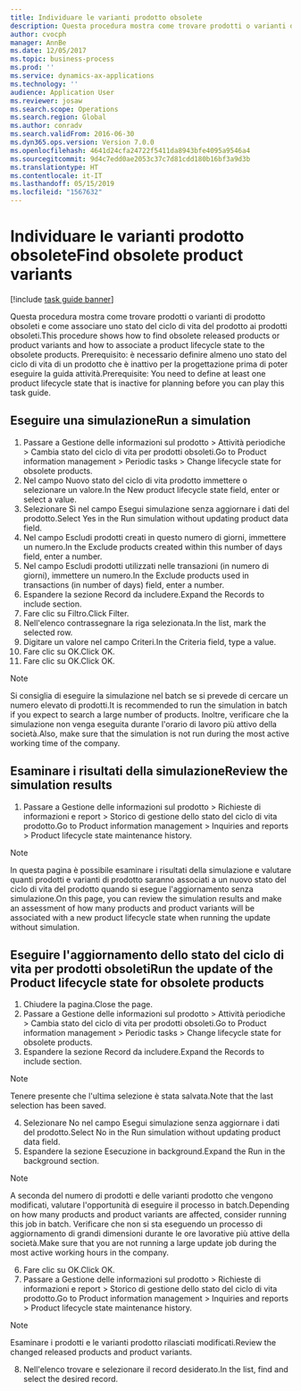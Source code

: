 ```yaml
---
title: Individuare le varianti prodotto obsolete
description: Questa procedura mostra come trovare prodotti o varianti di prodotto obsoleti e come associare uno stato del ciclo di vita del prodotto ai prodotti obsoleti.
author: cvocph
manager: AnnBe
ms.date: 12/05/2017
ms.topic: business-process
ms.prod: ''
ms.service: dynamics-ax-applications
ms.technology: ''
audience: Application User
ms.reviewer: josaw
ms.search.scope: Operations
ms.search.region: Global
ms.author: conradv
ms.search.validFrom: 2016-06-30
ms.dyn365.ops.version: Version 7.0.0
ms.openlocfilehash: 4641d24cfa24722f5411da8943bfe4095a9546a4
ms.sourcegitcommit: 9d4c7edd0ae2053c37c7d81cdd180b16bf3a9d3b
ms.translationtype: HT
ms.contentlocale: it-IT
ms.lasthandoff: 05/15/2019
ms.locfileid: "1567632"
---
```

# <a name="find-obsolete-product-variants"></a><span data-ttu-id="b58aa-103">Individuare le varianti prodotto obsolete</span><span class="sxs-lookup"><span data-stu-id="b58aa-103">Find obsolete product variants</span></span> 

[!include [task guide banner](../../includes/task-guide-banner.md)]

<span data-ttu-id="b58aa-104">Questa procedura mostra come trovare prodotti o varianti di prodotto obsoleti e come associare uno stato del ciclo di vita del prodotto ai prodotti obsoleti.</span><span class="sxs-lookup"><span data-stu-id="b58aa-104">This procedure shows how to find obsolete released products or product variants and how to associate a product lifecycle state to the obsolete products.</span></span> <span data-ttu-id="b58aa-105">Prerequisito: è necessario definire almeno uno stato del ciclo di vita di un prodotto che è inattivo per la progettazione prima di poter eseguire la guida attività.</span><span class="sxs-lookup"><span data-stu-id="b58aa-105">Prerequisite: You need to define at least one product lifecycle state that is inactive for planning before you can play this task guide.</span></span>


## <a name="run-a-simulation"></a><span data-ttu-id="b58aa-106">Eseguire una simulazione</span><span class="sxs-lookup"><span data-stu-id="b58aa-106">Run a simulation</span></span>
1. <span data-ttu-id="b58aa-107">Passare a Gestione delle informazioni sul prodotto > Attività periodiche > Cambia stato del ciclo di vita per prodotti obsoleti.</span><span class="sxs-lookup"><span data-stu-id="b58aa-107">Go to Product information management > Periodic tasks > Change lifecycle state for obsolete products.</span></span>
2. <span data-ttu-id="b58aa-108">Nel campo Nuovo stato del ciclo di vita prodotto immettere o selezionare un valore.</span><span class="sxs-lookup"><span data-stu-id="b58aa-108">In the New product lifecycle state field, enter or select a value.</span></span>
3. <span data-ttu-id="b58aa-109">Selezionare Sì nel campo Esegui simulazione senza aggiornare i dati del prodotto.</span><span class="sxs-lookup"><span data-stu-id="b58aa-109">Select Yes in the Run simulation without updating product data field.</span></span>
4. <span data-ttu-id="b58aa-110">Nel campo Escludi prodotti creati in questo numero di giorni, immettere un numero.</span><span class="sxs-lookup"><span data-stu-id="b58aa-110">In the Exclude products created within this number of days field, enter a number.</span></span>
5. <span data-ttu-id="b58aa-111">Nel campo Escludi prodotti utilizzati nelle transazioni (in numero di giorni), immettere un numero.</span><span class="sxs-lookup"><span data-stu-id="b58aa-111">In the Exclude products used in transactions (in number of days) field, enter a number.</span></span>
6. <span data-ttu-id="b58aa-112">Espandere la sezione Record da includere.</span><span class="sxs-lookup"><span data-stu-id="b58aa-112">Expand the Records to include section.</span></span>
7. <span data-ttu-id="b58aa-113">Fare clic su Filtro.</span><span class="sxs-lookup"><span data-stu-id="b58aa-113">Click Filter.</span></span>
8. <span data-ttu-id="b58aa-114">Nell'elenco contrassegnare la riga selezionata.</span><span class="sxs-lookup"><span data-stu-id="b58aa-114">In the list, mark the selected row.</span></span>
9. <span data-ttu-id="b58aa-115">Digitare un valore nel campo Criteri.</span><span class="sxs-lookup"><span data-stu-id="b58aa-115">In the Criteria field, type a value.</span></span>
10. <span data-ttu-id="b58aa-116">Fare clic su OK.</span><span class="sxs-lookup"><span data-stu-id="b58aa-116">Click OK.</span></span>
11. <span data-ttu-id="b58aa-117">Fare clic su OK.</span><span class="sxs-lookup"><span data-stu-id="b58aa-117">Click OK.</span></span>

> [!NOTE]
> <span data-ttu-id="b58aa-118">Si consiglia di eseguire la simulazione nel batch se si prevede di cercare un numero elevato di prodotti.</span><span class="sxs-lookup"><span data-stu-id="b58aa-118">It is recommended to run the simulation in batch if you expect to search a large number of products.</span></span> <span data-ttu-id="b58aa-119">Inoltre, verificare che la simulazione non venga eseguita durante l'orario di lavoro più attivo della società.</span><span class="sxs-lookup"><span data-stu-id="b58aa-119">Also, make sure that the simulation is not run during the most active working time of the company.</span></span>  

## <a name="review-the-simulation-results"></a><span data-ttu-id="b58aa-120">Esaminare i risultati della simulazione</span><span class="sxs-lookup"><span data-stu-id="b58aa-120">Review the simulation results</span></span>
1. <span data-ttu-id="b58aa-121">Passare a Gestione delle informazioni sul prodotto > Richieste di informazioni e report > Storico di gestione dello stato del ciclo di vita prodotto.</span><span class="sxs-lookup"><span data-stu-id="b58aa-121">Go to Product information management > Inquiries and reports > Product lifecycle state maintenance history.</span></span>
   
> [!NOTE]
> <span data-ttu-id="b58aa-122">In questa pagina è possibile esaminare i risultati della simulazione e valutare quanti prodotti e varianti di prodotto saranno associati a un nuovo stato del ciclo di vita del prodotto quando si esegue l'aggiornamento senza simulazione.</span><span class="sxs-lookup"><span data-stu-id="b58aa-122">On this page, you can review the simulation results and make an assessment of how many products and product variants will be associated with a new product lifecycle state when running the update without simulation.</span></span>  

## <a name="run-the-update-of-the-product-lifecycle-state-for-obsolete-products"></a><span data-ttu-id="b58aa-123">Eseguire l'aggiornamento dello stato del ciclo di vita per prodotti obsoleti</span><span class="sxs-lookup"><span data-stu-id="b58aa-123">Run the update of the Product lifecycle state for obsolete products</span></span>
1. <span data-ttu-id="b58aa-124">Chiudere la pagina.</span><span class="sxs-lookup"><span data-stu-id="b58aa-124">Close the page.</span></span>
2. <span data-ttu-id="b58aa-125">Passare a Gestione delle informazioni sul prodotto > Attività periodiche > Cambia stato del ciclo di vita per prodotti obsoleti.</span><span class="sxs-lookup"><span data-stu-id="b58aa-125">Go to Product information management > Periodic tasks > Change lifecycle state for obsolete products.</span></span>
3. <span data-ttu-id="b58aa-126">Espandere la sezione Record da includere.</span><span class="sxs-lookup"><span data-stu-id="b58aa-126">Expand the Records to include section.</span></span>

> [!NOTE]
> <span data-ttu-id="b58aa-127">Tenere presente che l'ultima selezione è stata salvata.</span><span class="sxs-lookup"><span data-stu-id="b58aa-127">Note that the last selection has been saved.</span></span>  

4. <span data-ttu-id="b58aa-128">Selezionare No nel campo Esegui simulazione senza aggiornare i dati del prodotto.</span><span class="sxs-lookup"><span data-stu-id="b58aa-128">Select No in the Run simulation without updating product data field.</span></span>
5. <span data-ttu-id="b58aa-129">Espandere la sezione Esecuzione in background.</span><span class="sxs-lookup"><span data-stu-id="b58aa-129">Expand the Run in the background section.</span></span>

> [!NOTE]
> <span data-ttu-id="b58aa-130">A seconda del numero di prodotti e delle varianti prodotto che vengono modificati, valutare l'opportunità di eseguire il processo in batch.</span><span class="sxs-lookup"><span data-stu-id="b58aa-130">Depending on how many products and product variants are affected, consider running this job in batch.</span></span> <span data-ttu-id="b58aa-131">Verificare che non si sta eseguendo un processo di aggiornamento di grandi dimensioni durante le ore lavorative più attive della società.</span><span class="sxs-lookup"><span data-stu-id="b58aa-131">Make sure that you are not running a large update job during the most active working hours in the company.</span></span>  

6. <span data-ttu-id="b58aa-132">Fare clic su OK.</span><span class="sxs-lookup"><span data-stu-id="b58aa-132">Click OK.</span></span>
7. <span data-ttu-id="b58aa-133">Passare a Gestione delle informazioni sul prodotto > Richieste di informazioni e report > Storico di gestione dello stato del ciclo di vita prodotto.</span><span class="sxs-lookup"><span data-stu-id="b58aa-133">Go to Product information management > Inquiries and reports > Product lifecycle state maintenance history.</span></span>

> [!NOTE]
> <span data-ttu-id="b58aa-134">Esaminare i prodotti e le varianti prodotto rilasciati modificati.</span><span class="sxs-lookup"><span data-stu-id="b58aa-134">Review the changed released products and product variants.</span></span>  

8. <span data-ttu-id="b58aa-135">Nell'elenco trovare e selezionare il record desiderato.</span><span class="sxs-lookup"><span data-stu-id="b58aa-135">In the list, find and select the desired record.</span></span>

